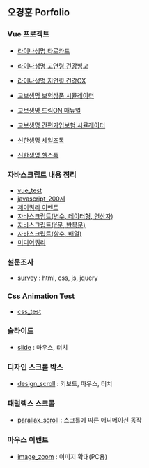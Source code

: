 ## 오경훈 Porfolio

### Vue 프로젝트
- [라이나생명 타로카드](https://github.com/kei5693/portfolio-lina-tarot-simulator)
- [라이나생명 고연령 건강빙고](https://github.com/kei5693/portfolio-lina-bingo-simulator)
- [라이나생명 저연령 건강OX](https://github.com/kei5693/portfolio-lina-health-simulator)

- [교보생명 보험상품 시뮬레이터](https://github.com/kei5693/portfolio-kyobo-diy-insurance)
- [교보생명 드림ON 매뉴얼](https://github.com/kei5693/portfolio-kyobo-dream-on-manual)
- [교보생명 간편가입보험 시뮬레이터](https://github.com/kei5693/portfolio-kyobo-dreamplaner-survey)

- [신한생명 세일즈톡](https://github.com/kei5693/portfolio-shinhan-health-talk)
- [신한생명 헬스톡](https://github.com/kei5693/portfolio-shinhan-health-talk)

### 자바스크립트 내용 정리
- [vue_test](https://kei5693.github.io/work/study/vue/vue_test.html)
- [javascript_200제](https://kei5693.github.io/work/study/javascript_200/javascript_200.html)
- [제이쿼리 이벤트](https://kei5693.github.io/work/study/javascript/class_01.html)
- [자바스크립트(변수, 데이터형, 연산자)](https://kei5693.github.io/work/study/javascript/class_02.html)
- [자바스크립트(if문, 반복문)](https://kei5693.github.io/work/study/javascript/class_03.html) 
- [자바스크립트(함수, 배열)](https://kei5693.github.io/work/study/javascript/class_04.html)
- [미디어쿼리](https://kei5693.github.io/work/study/javascript/media_queries.html)

### 설문조사
- [survey](https://kei5693.github.io/work/study/survey/survey_page.html) : html, css, js, jquery

### Css Animation Test
- [css_test](https://kei5693.github.io/work/study/css_test/css_test.html)

### 슬라이드
- [slide](https://kei5693.github.io/work/study/slide/slide_flick/index.html) : 마우스, 터치

### 디자인 스크롤 박스
- [design_scroll](https://kei5693.github.io/work/study/scroll/design_scroll/index.html) : 키보드, 마우스, 터치

### 패럴렉스 스크롤
- [parallax_scroll](https://kei5693.github.io/work/study/scroll/parallax_scroll/index.html) : 스크롤에 따른 애니메이션 동작

### 마우스 이벤트
- [image_zoom](https://kei5693.github.io/work/study/mouse_event/img_zoom/index.html) : 이미지 확대(PC용)